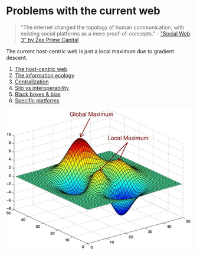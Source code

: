 <!--
TODO: mention the lack of authenticity as a major problem

TODO: Surveillance capitalism

There are other problems that aren't listed in this page but are mentioned in other pages where Headjack shines - incomplete!!!

OMG HAVE A SECURITY SECTION! certificates, harder to do MITM attacks & spoof certificates, etc.

A centralized org like twitter can be infiltrated by spies to understand who is behind some anonymous account and criticizing their regime

Problems with the web section: human nature or the attention economy

Lack of composability & interoperability
-->

# Problems with the current web

> "The internet changed the topology of human communication, with existing social platforms as a mere proof-of-concepts." - ["Social Web 3" by Zee Prime Capital](https://zeeprime.capital/social-web-3)

The current host-centric web is just a local maximum due to gradient descent.

1. [The host-centric web](host_centric.md)
1. [The information ecology](information_ecology.md)
1. [Centralization](centralization.md)
1. [Silo vs interoperability](barriers_to_entry.md)
1. [Black boxes & bias](black_boxes.md)
1. [Specific platforms](specific_platforms.md)

<img src="images/local_maximum.jpeg">

<!--

> "Asset titles, licenses, and certificates can't live on the internet easily in a truly meaningful and native way. If you do put them online, there’s very little one can do to ensure they are authentic or valid, especially if you want them to remain authentic across platforms without building special-purpose APIs and integrations." - [source](https://mirror.xyz/0xE4f646F0Be4fF5ce185540F5366295f91d75b65D/-xpmr7ceHmi5Hqsl7zRtig9ph_dtCvWjZOoWOVN0bcg)

> "Problem: The data for {X} is under the total control of company {X}. If a user wants to migrate to a new service, they can’t bring their history with them in a way that retains its legitimacy. Company {X} doesn’t want to let them, and even if they did, it wouldn’t be easy to do this at scale in a way so {X} doesn’t maintain total control. See: Twitter API being public with companies built on it, only to be shut down by Twitter." - [source](https://mirror.xyz/0xE4f646F0Be4fF5ce185540F5366295f91d75b65D/-xpmr7ceHmi5Hqsl7zRtig9ph_dtCvWjZOoWOVN0bcg)

<img src="images/twitter_as_protocol.webp">

> "I think it might make the world more efficient if we were able to instantly verify the authenticity of assets, licenses, and certificates, without the need for every issuer to run massive APIs and authentication services. All one needs to do to ensure the authenticity of an asset is verify the identity and history of the issuer" - [source](https://mirror.xyz/0xE4f646F0Be4fF5ce185540F5366295f91d75b65D/-xpmr7ceHmi5Hqsl7zRtig9ph_dtCvWjZOoWOVN0bcg)


https://mirror.xyz/0xE4f646F0Be4fF5ce185540F5366295f91d75b65D/-xpmr7ceHmi5Hqsl7zRtig9ph_dtCvWjZOoWOVN0bcg

-->
